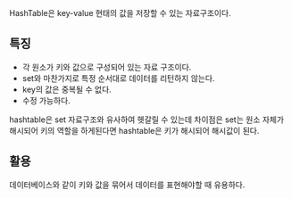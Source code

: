 HashTable은 key-value 현태의 값을 저장할 수 있는 자료구조이다.

## 특징

* 각 원소가 키와 값으로 구성되어 있는 자료 구조이다.
* set와 마찬가지로 특정 순서대로 데이터를 리턴하지 않는다.
* key의 값은 중복될 수 없다.
* 수정 가능하다.

hashtable은 set 자료구조와 유사하여 헷갈릴 수 있는데 차이점은 set는 원소 자체가 해시되어 키의 역할을 하게된다면 hashtable은 키가 해시되어 해시값이 된다.

## 활용

데이터베이스와 같이 키와 값을 묶어서 데이터를 표현해야할 때 유용하다.